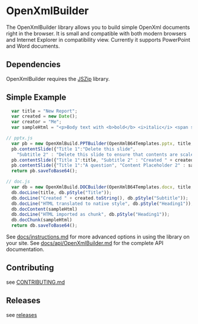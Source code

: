 # OpenXmlBuilder

The OpenXmlBuilder library allows you to build simple OpenXml documents right in the browser.  It is small and compatible with both modern browsers and Internet Explorer in compatibility view.  Currently it supports PowerPoint and Word documents.  

## Dependencies

OpenXmlBuilder requires the [JSZip](https://stuk.github.io/jszip/) library.  

## Simple Example

```js
  var title = "New Report"; 
  var created = new Date(); 
  var creator = "Me"; 
  var sampleHtml = "<p>Body text with <b>bold</b> <i>italic</i> <span style='color:red'>color</span> <a href='http://www.google.com'>hyperlink</a>. </p><ul><li>i1<br>i1 cont</li><li>i2<ul><li>i2.1</li></ul></li></ul>"; 

// pptx.js
  var pb = new OpenXmlBuild.PPTBuilder(OpenXmlB64Templates.pptx, title, created, creator); 
  pb.contentSlide({"Title 1":"Delete this slide", 
    "Subtitle 2" : "Delete this slide to ensure that contents are scaled to fit within the slides." }, 1); 
  pb.contentSlide({"Title 1":title, "Subtitle 2" : "Created " + created.toString() }, 1); 
  pb.contentSlide({"Title 1":"A question", "Content Placeholder 2" : sampleHtml}, 2); 
  return pb.saveToBase64(); 

// doc.js
  var db = new OpenXmlBuild.DOCBuilder(OpenXmlB64Templates.docx, title, created, creator); 
  db.docLine(title, db.pStyle("Title")); 
  db.docLine("Created " + created.toString(), db.pStyle("Subtitle")); 
  db.docLine("HTML translated to native style", db.pStyle("Heading1")); 
  db.docContent(sampleHtml)
  db.docLine("HTML imported as chunk", db.pStyle("Heading1")); 
  db.docChunk(sampleHtml)
  return db.saveToBase64(); 
```

See [docs/instructions.md](docs/instructions.md) for more advanced options in using the library on your site.
See [docs/api/OpenXmlBuilder.md](docs/api/OpenXmlBuilder.md) for the complete API documentation.


## Contributing

see [CONTRIBUTING.md](CONTRIBUTING.md)


## Releases

see [releases](https://github.com/jmgore75/openxmlbuilder/releases)

